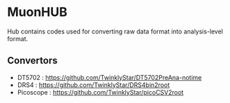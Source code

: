 # MuonHUB
Hub contains codes used for converting raw data format into analysis-level format.

## Convertors
- DT5702 : https://github.com/TwinklyStar/DT5702PreAna-notime
- DRS4 : https://github.com/TwinklyStar/DRS4bin2root
- Picoscope : https://github.com/TwinklyStar/picoCSV2root

